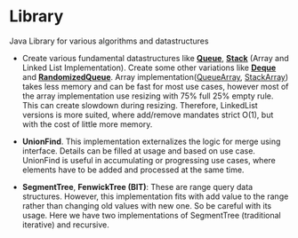 # Library
Java Library for various algorithms and datastructures

- Create various fundamental datastructures like [**Queue**](src/main/java/pr/lib/ds/collection/Queue.java), [**Stack**](src/main/java/pr/lib/ds/collection/Stack.java) (Array and Linked List Implementation). Create some other variations like [**Deque**](src/main/java/pr/lib/ds/collection/Dequeue.java) and [**RandomizedQueue**](src/main/java/pr/lib/ds/collection/RandomizedQueue.java). Array implementation([QueueArray](src/main/java/pr/lib/ds/collection/QueueArray.java), [StackArray](src/main/java/pr/lib/ds/collection/StackArray.java)) takes less memory and can be fast for most use cases, however most of the array implementation use resizing with 75% full 25% empty rule. This can create slowdown during resizing. Therefore, LinkedList versions is more suited, where add/remove mandates strict O(1), but with the cost of little more memory.

- **UnionFind**. This implementation externalizes the logic for merge using interface. Details can be filled at usage and based on use case.  UnionFind is useful in accumulating or progressing use cases, where elements have to be added and processed at the same time.

- **SegmentTree**, **FenwickTree (BIT)**: These are range query data structures. However, this implementation fits with add value to the range rather than changing old values with new one. So be careful with its usage. Here we have two implementations of SegmentTree (traditional iterative) and recursive.
